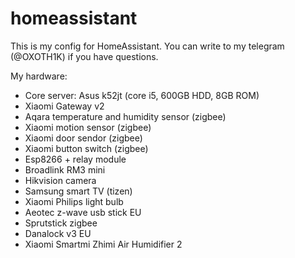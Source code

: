 # homeassistant
This is my config for HomeAssistant. You can write to my telegram (@OXOTH1K) if you have questions.

My hardware:
- Core server: Asus k52jt (core i5, 600GB HDD, 8GB ROM)
- Xiaomi Gateway v2
- Aqara temperature and humidity sensor (zigbee)
- Xiaomi motion sensor (zigbee)
- Xiaomi door sendor (zigbee)
- Xiaomi button switch (zigbee)
- Esp8266 + relay module
- Broadlink RM3 mini
- Hikvision camera
- Samsung smart TV (tizen)
- Xiaomi Philips light bulb
- Aeotec z-wave usb stick EU
- Sprutstick zigbee
- Danalock v3 EU
- Xiaomi Smartmi Zhimi Air Humidifier 2
